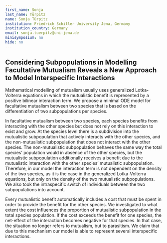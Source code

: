 ```yaml
---
first_name: Sonja
last_name: Türpitz
name: Sonja Türpitz
institution: Friedrich Schiller University Jena, Germany
institution_country: Germany
email: sonja.tuerpitz@uni-jena.de
minisymposium: no
hide: no
---
```


## Considering Subpopulations in Modelling Facultative Mutualism Reveals a New Approach to Model Interspecific Interactions

Mathematical modelling of mutualism usually uses generalized Lotka-Volterra equations in which the mutualistic benefit is represented by a positive bilinear interaction term. We propose a minimal ODE model for facultative mutualism between two species that is based on the differentiation of two subpopulations per species. 
 
 In facultative mutualism between two species, each species benefits from interacting with the other species but does not rely on this interaction to exist and grow. At the species level there is a subdivision into the mutualistic subpopulation that actively interacts with the other species, and the non-mutualistic subpopulation that does not interact with the other species. The non-mutualistic subpopulation behaves the same way the total species’ population would in absence of the other species, but the mutualistic subpopulation additionally receives a benefit due to the mutualistic interaction with the other species’ mutualistic subpopulation. Therefore, in our model the interaction term is not dependent on the density of the two species, as it is the case in the generalized Lotka-Volterra equations, but only on the density of the two mutualistic subpopulations. We also took the intraspecific switch of individuals between the two subpopulations into account.
 
 Every mutualistic benefit automatically includes a cost that must be spent in order to provide the benefit for the other species. We investigated to what extent the cost influences the proportion of mutualistic subpopulation in the total species population. If the cost exceeds the benefit for one species, the net-effect of the interaction becomes negative for that species. In that case, the situation no longer refers to mutualism, but to parasitism. We claim that due to this mechanism our model is able to represent several interspecific interactions.



